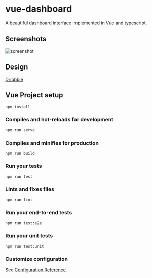 # vue-dashboard
A beautiful dashboard interface implemented in Vue and typescript.

## Screenshots
![screenshot](https://user-images.githubusercontent.com/26779819/61541206-2445fb00-aa37-11e9-8856-38f883922cd9.gif)

## Design
[Dribbble](https://dribbble.com/shots/4797890--Chat-Property-dashboard/attachments/1078924)

## Vue Project setup
```
npm install
```

### Compiles and hot-reloads for development
```
npm run serve
```

### Compiles and minifies for production
```
npm run build
```

### Run your tests
```
npm run test
```

### Lints and fixes files
```
npm run lint
```

### Run your end-to-end tests
```
npm run test:e2e
```

### Run your unit tests
```
npm run test:unit
```

### Customize configuration
See [Configuration Reference](https://cli.vuejs.org/config/).
